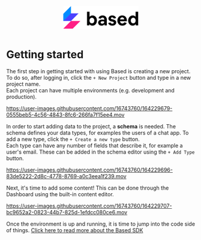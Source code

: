 <div align="center">
  <a href="javascript:void(0);" style="pointer-events: none;">
    <img src="../../../.docs/assets/based-logo-black.svg" style="width: 200px; padding-bottom: 10px;" />
  </a>
</div>

# Getting started

The first step in getting started with using Based is creating a new project. To do so, after logging in, click the `+ New Project` button and type in a new project name.  
Each project can have multiple environments (e.g. development and production).

<!-- create-new-project video -->

https://user-images.githubusercontent.com/16743760/164229679-0555beb5-4c56-4843-8fc6-266fa7f15ee4.mov

In order to start adding data to the project, a **schema** is needed. The schema defines your data types, for examples the users of a chat app. To add a new type, click the `+ Create a new type` button.  
Each type can have any number of fields that describe it, for example a user's email. These can be added in the schema editor using the `+ Add Type` button.

<!-- add-user-type-to-schema video-->

https://user-images.githubusercontent.com/16743760/164229696-83de5222-2d8c-4778-8769-a0c3eea1f239.mov

Next, it's time to add some content! This can be done through the Dashboard using the built-in content editor.

<!-- add-content video -->

https://user-images.githubusercontent.com/16743760/164229707-bc9652a2-0823-44b7-825d-1efdcc080ce6.mov

Once the environment is up and running, it is time to jump into the code side of things. [Click here to read more about the Based SDK](../README.md)
